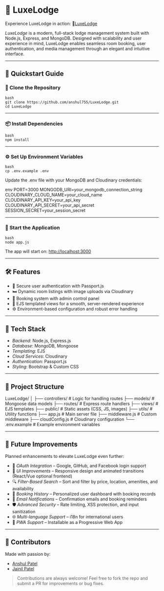 # 🏨 LuxeLodge


Experience LuxeLodge in action: 🔗[LuxeLodge](https://luxelodge.onrender.com/)


*LuxeLodge* is a modern, full-stack lodge management system built with Node.js, Express, and MongoDB. Designed with scalability and user experience in mind, LuxeLodge enables seamless room booking, user authentication, and media management through an elegant and intuitive interface.

---

## 🚀 Quickstart Guide

### 📁 Clone the Repository

```
bash
git clone https://github.com/anshul755/LuxeLodge.git
cd LuxeLodge
```

---

### 📦 Install Dependencies

```
bash
npm install
```

---

### ⚙ Set Up Environment Variables

```
bash
cp .env.example .env
```

Update the .env file with your MongoDB and Cloudinary credentials:

env
PORT=3000
MONGODB_URI=your_mongodb_connection_string
CLOUDINARY_CLOUD_NAME=your_cloud_name
CLOUDINARY_API_KEY=your_api_key
CLOUDINARY_API_SECRET=your_api_secret
SESSION_SECRET=your_session_secret


---

### 🚀 Start the Application

```
bash
node app.js
```

The app will start on: [http://localhost:3000](http://localhost:3000)

---

## 🛠 Features

- 🔐 Secure user authentication with Passport.js  
- 🛏 Dynamic room listings with image uploads via Cloudinary  
- 📅 Booking system with admin control panel  
- 🧾 EJS templated views for a smooth, server-rendered experience  
- ⚙ Environment-based configuration and robust error handling  

---

## 🧬 Tech Stack

- *Backend*: Node.js, Express.js  
- *Database*: MongoDB, Mongoose  
- *Templating*: EJS  
- *Cloud Services*: Cloudinary  
- *Authentication*: Passport.js  
- *Styling*: Bootstrap & Custom CSS  

---

## 📁 Project Structure


LuxeLodge/
│
├── controllers/       # Logic for handling routes
├── models/            # Mongoose data models
├── routes/            # Express route handlers
├── views/             # EJS templates
├── public/            # Static assets (CSS, JS, images)
├── utils/             # Utility functions
├── app.js             # Main server file
├── middleware.js      # Custom middleware
├── cloudConfig.js     # Cloudinary configuration
└── .env.example       # Example environment variables


---

## 🔮 Future Improvements

Planned enhancements to elevate LuxeLodge even further:

- 🔗 *OAuth Integration* – Google, GitHub, and Facebook login support  
- 🎨 *UI Improvements* – Responsive design and animated transitions (React/Vue optional frontend)  
- 🔍 *Filter-Based Search* – Sort and filter by price, location, amenities, and availability  
- 🧾 *Booking History* – Personalized user dashboard with booking records  
- 🔔 *Email Notifications* – Confirmation emails and booking reminders  
- 🛡 *Advanced Security* – Rate limiting, XSS protection, and input sanitization  
- 🌐 *Multi-language Support* – i18n for international users  
- 📱 *PWA Support* – Installable as a Progressive Web App  

---

## 🤝 Contributors

Made with passion by:

- [Anshul Patel](https://github.com/anshul755)  
- [Jainil Patel](https://github.com/JainilPatel2502)

> Contributions are always welcome! Feel free to fork the repo and submit a PR for improvements or bug fixes.
